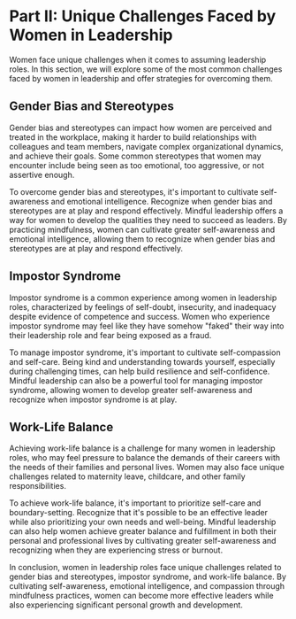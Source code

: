 Part II: Unique Challenges Faced by Women in Leadership
=======================================================

Women face unique challenges when it comes to assuming leadership roles. In this section, we will explore some of the most common challenges faced by women in leadership and offer strategies for overcoming them.

Gender Bias and Stereotypes
---------------------------

Gender bias and stereotypes can impact how women are perceived and treated in the workplace, making it harder to build relationships with colleagues and team members, navigate complex organizational dynamics, and achieve their goals. Some common stereotypes that women may encounter include being seen as too emotional, too aggressive, or not assertive enough.

To overcome gender bias and stereotypes, it's important to cultivate self-awareness and emotional intelligence. Recognize when gender bias and stereotypes are at play and respond effectively. Mindful leadership offers a way for women to develop the qualities they need to succeed as leaders. By practicing mindfulness, women can cultivate greater self-awareness and emotional intelligence, allowing them to recognize when gender bias and stereotypes are at play and respond effectively.

Impostor Syndrome
-----------------

Impostor syndrome is a common experience among women in leadership roles, characterized by feelings of self-doubt, insecurity, and inadequacy despite evidence of competence and success. Women who experience impostor syndrome may feel like they have somehow "faked" their way into their leadership role and fear being exposed as a fraud.

To manage impostor syndrome, it's important to cultivate self-compassion and self-care. Being kind and understanding towards yourself, especially during challenging times, can help build resilience and self-confidence. Mindful leadership can also be a powerful tool for managing impostor syndrome, allowing women to develop greater self-awareness and recognize when impostor syndrome is at play.

Work-Life Balance
-----------------

Achieving work-life balance is a challenge for many women in leadership roles, who may feel pressure to balance the demands of their careers with the needs of their families and personal lives. Women may also face unique challenges related to maternity leave, childcare, and other family responsibilities.

To achieve work-life balance, it's important to prioritize self-care and boundary-setting. Recognize that it's possible to be an effective leader while also prioritizing your own needs and well-being. Mindful leadership can also help women achieve greater balance and fulfillment in both their personal and professional lives by cultivating greater self-awareness and recognizing when they are experiencing stress or burnout.

In conclusion, women in leadership roles face unique challenges related to gender bias and stereotypes, impostor syndrome, and work-life balance. By cultivating self-awareness, emotional intelligence, and compassion through mindfulness practices, women can become more effective leaders while also experiencing significant personal growth and development.
